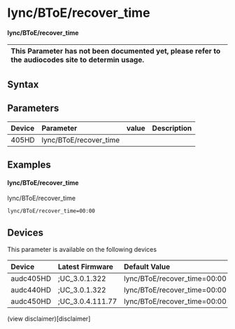 ﻿---
description: lync/BToE/recover_time
search: false
---

# lync/BToE/recover_time

#### lync/BToE/recover_time


| This Parameter has not been documented yet, please refer to the audiocodes site to determin usage.  | 
| :--- |

## Syntax

## Parameters
|Device|Parameter|value|Description|
|:---|:---|:---|:---|
| 405HD | lync/BToE/recover_time |  |  |

## Examples
#### lync/BToE/recover_time

lync/BToE/recover_time

```
lync/BToE/recover_time=00:00
```

## Devices
This parameter is available on the following devices

| Device | Latest Firmware | Default Value |
|:---|:---|:---|
| audc405HD | ;UC_3.0.1.322 | lync/BToE/recover_time=00:00 
| audc440HD | ;UC_3.0.1.322 | lync/BToE/recover_time=00:00 
| audc450HD | ;UC_3.0.4.111.77 | lync/BToE/recover_time=00:00 

(view disclaimer)[disclaimer]
